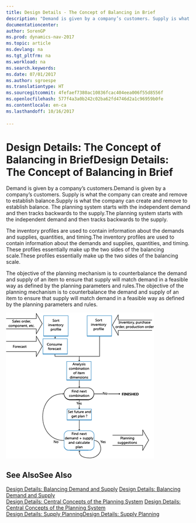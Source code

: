 ```yaml
---
title: Design Details - The Concept of Balancing in Brief
description: "Demand is given by a company’s customers. Supply is what the company can create and remove to establish balance. The planning system starts with the independent demand and then tracks backwards to the supply."
documentationcenter: 
author: SorenGP
ms.prod: dynamics-nav-2017
ms.topic: article
ms.devlang: na
ms.tgt_pltfrm: na
ms.workload: na
ms.search.keywords: 
ms.date: 07/01/2017
ms.author: sgroespe
ms.translationtype: HT
ms.sourcegitcommit: 4fefaef7380ac10836fcac404eea006f55d8556f
ms.openlocfilehash: 577f4a3a0b242c02ba62fd4746d2a1c96959b0fe
ms.contentlocale: en-ca
ms.lasthandoff: 10/16/2017

---
```

# <a name="design-details-the-concept-of-balancing-in-brief"></a><span data-ttu-id="8dd3e-105">Design Details: The Concept of Balancing in Brief</span><span class="sxs-lookup"><span data-stu-id="8dd3e-105">Design Details: The Concept of Balancing in Brief</span></span>
<span data-ttu-id="8dd3e-106">Demand is given by a company’s customers.</span><span class="sxs-lookup"><span data-stu-id="8dd3e-106">Demand is given by a company’s customers.</span></span> <span data-ttu-id="8dd3e-107">Supply is what the company can create and remove to establish balance.</span><span class="sxs-lookup"><span data-stu-id="8dd3e-107">Supply is what the company can create and remove to establish balance.</span></span> <span data-ttu-id="8dd3e-108">The planning system starts with the independent demand and then tracks backwards to the supply.</span><span class="sxs-lookup"><span data-stu-id="8dd3e-108">The planning system starts with the independent demand and then tracks backwards to the supply.</span></span>  
  
 <span data-ttu-id="8dd3e-109">The inventory profiles are used to contain information about the demands and supplies, quantities, and timing.</span><span class="sxs-lookup"><span data-stu-id="8dd3e-109">The inventory profiles are used to contain information about the demands and supplies, quantities, and timing.</span></span> <span data-ttu-id="8dd3e-110">These profiles essentially make up the two sides of the balancing scale.</span><span class="sxs-lookup"><span data-stu-id="8dd3e-110">These profiles essentially make up the two sides of the balancing scale.</span></span>  
  
 <span data-ttu-id="8dd3e-111">The objective of the planning mechanism is to counterbalance the demand and supply of an item to ensure that supply will match demand in a feasible way as defined by the planning parameters and rules.</span><span class="sxs-lookup"><span data-stu-id="8dd3e-111">The objective of the planning mechanism is to counterbalance the demand and supply of an item to ensure that supply will match demand in a feasible way as defined by the planning parameters and rules.</span></span>  
  
 ![](media/nav_app_supply_planning_2_balancing.png "NAV_APP_supply_planning_2_balancing")  
  
## <a name="see-also"></a><span data-ttu-id="8dd3e-112">See Also</span><span class="sxs-lookup"><span data-stu-id="8dd3e-112">See Also</span></span>  
 <span data-ttu-id="8dd3e-113">[Design Details: Balancing Demand and Supply](design-details-balancing-demand-and-supply.md) </span><span class="sxs-lookup"><span data-stu-id="8dd3e-113">[Design Details: Balancing Demand and Supply](design-details-balancing-demand-and-supply.md) </span></span>  
 <span data-ttu-id="8dd3e-114">[Design Details: Central Concepts of the Planning System](design-details-central-concepts-of-the-planning-system.md) </span><span class="sxs-lookup"><span data-stu-id="8dd3e-114">[Design Details: Central Concepts of the Planning System](design-details-central-concepts-of-the-planning-system.md) </span></span>  
 [<span data-ttu-id="8dd3e-115">Design Details: Supply Planning</span><span class="sxs-lookup"><span data-stu-id="8dd3e-115">Design Details: Supply Planning</span></span>](design-details-supply-planning.md)
